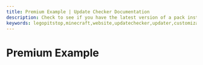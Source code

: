 ```yaml
---
title: Premium Example | Update Checker Documentation
description: Check to see if you have the latest version of a pack installed.
keywords: legopitstop,minecraft,website,updatechecker,updater,customizable,free,premium,json
---
```


# Premium Example

```json

```
